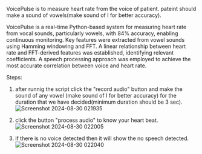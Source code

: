 VoicePulse is to measure heart rate from the voice of patient. pateint should make a sound of vowels(make sound of I for better accuracy).

VoicePulse is a real-time Python-based system for measuring heart rate from vocal sounds, particularly vowels, with 84% accuracy, enabling continuous monitoring. Key features were extracted from vowel sounds using Hamming windowing and FFT. A linear relationship between heart rate and FFT-derived features was established, identifying relevant coefficients. A speech processing approach was employed to achieve the most accurate correlation between voice and heart rate.

Steps:
1. after runnig the script click the "record audio" button and make the sound of any vowel (make sound of I for better accuracy) for the duration that we have decided(minimum duration should be 3 sec).
![Screenshot 2024-08-30 021935](https://github.com/user-attachments/assets/875d5e23-fd84-4f34-9895-4b334dd7a90d)


2. click the button "process audio" to know your heart beat.
   ![Screenshot 2024-08-30 022005](https://github.com/user-attachments/assets/a483007c-bade-4e78-9a5f-df8d331fab79)

3. if there is no voice detected then it will show the no speech detected.
   ![Screenshot 2024-08-30 022040](https://github.com/user-attachments/assets/8d516af9-724a-486b-9469-62fe184dac65)
